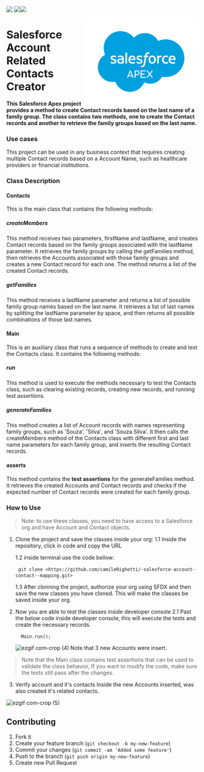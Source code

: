 <img src="https://img.shields.io/badge/Database-SOQL-blue"> <img src="https://img.shields.io/badge/-Apex-blue"><img src=https://img.shields.io/badge/license-MIT-blue>

<img src="images/SalesforceCodex_Apex.png" align="right" width="300">
<h1>Salesforce Account Related Contacts Creator</h1>

<b>This Salesforce Apex project provides a method to create Contact records based on the last name of a family group. The class contains two methods, one to create the Contact records and another to retrieve the family groups based on the last name.</b>

<h3>Use cases</h3>
This project can be used in any business context that requires creating multiple Contact records based on a Account Name, such as healthcare providers or financial institutions.

<h3>Class Description</h3>

<h4>Contacts</h4>
This is the main class that contains the following methods:

<h5>createMembers</h5>
This method receives two parameters, firstName and lastName, and creates Contact records based on the family groups associated with the lastName parameter. It retrieves the family groups by calling the getFamilies method, then retrieves the Accounts associated with those family groups and creates a new Contact record for each one. The method returns a list of the created Contact records.

<h5>getFamilies</h5>
This method receives a lastName parameter and returns a list of possible family group names based on the last name. It retrieves a list of last names by splitting the lastName parameter by space, and then returns all possible combinations of those last names.

<h4>Main</h4>
This is an auxiliary class that runs a sequence of methods to create and test the Contacts class. It contains the following methods:

<h5>run</h5>
This method is used to execute the methods necessary to test the Contacts class, such as clearing existing records, creating new records, and running test assertions.

<h5>generateFamilies</h5>
This method creates a list of Account records with names representing family groups, such as 'Souza', 'Silva', and 'Souza Silva'. It then calls the createMembers method of the Contacts class with different first and last name parameters for each family group, and inserts the resulting Contact records.

<h4>asserts</h4>
This method contains the <b>test assertions</b> for the generateFamilies method. It retrieves the created Accounts and Contact records and checks if the expected number of Contact records were created for each family group.

<h3>How to Use</h3>

> Note: to use these classes, you need to have access to a Salesforce org and have Account and Contact objects.

1. Clone the project and save the classes inside your org:
   1.1 Inside the repository, click in code and copy the URL

    1.2 inside terminal use the code bellow:

    ```git
     git clone <https://github.com/camileRighetti/-salesforce-account-contact--mapping.git>
    ```

    1.3 After clonning the project, authorize your org using SFDX and then save the new classes you have cloned. This will make the classes be saved inside your org.

2. Now you are able to test the classes inside developer console
   2.1 Past the below code inside developer console, this will execute the tests and create the necessary records.
    ```apex
      Main.run();
    ```
    ![ezgif com-crop (4)](https://user-images.githubusercontent.com/122564426/232839610-0f9f0a67-685d-4c85-b6c8-d2c06045f254.gif)
    Note that 3 new Accounts were insert.

> Note that the Main class contains test assertions that can be used to validate the class behavior, If you want to modify the code, make sure the tests still pass after the changes.

3. Verify account and it's contacts
   Inside the new Accounts inserted, was also created it's related contacts.

![ezgif com-crop (5)](https://user-images.githubusercontent.com/122564426/232843439-22fc68fa-21ed-4555-9c08-eaa78b8519b7.gif)

## Contributing

1. Fork it
2. Create your feature branch (`git checkout -b my-new-feature`)
3. Commit your changes (`git commit -am 'Added some feature'`)
4. Push to the branch (`git push origin my-new-feature`)
5. Create new Pull Request
